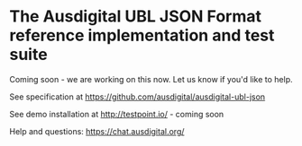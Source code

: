 # The Ausdigital UBL JSON Format reference implementation and test suite

Coming soon - we are working on this now.  Let us know if you'd like to help.

See specification at https://github.com/ausdigital/ausdigital-ubl-json

See demo installation at http://testpoint.io/ - coming soon

Help and questions: https://chat.ausdigital.org/
